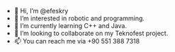 - 👋 Hi, I’m @efeskry
- 👀 I’m interested in robotic and programming.
- 🌱 I’m currently learning C++ and Java.
- 💞️ I’m looking to collaborate on my Teknofest project.
- 📫 You can reach me via +90 551 388 7318

<!---
efeskry/efeskry is a ✨ special ✨ repository because its `README.md` (this file) appears on your GitHub profile.
You can click the Preview link to take a look at your changes.
--->
